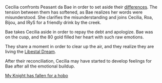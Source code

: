 <!-- title: The Knight and the Hobo -->

Cecilia confronts Peasant da Bae in order to set aside their [differences](https://www.youtube.com/live/48HSA_GcOZ0?t=8128s). The tension between them has softened, as Bae realizes her words were misunderstood. She clarifies the misunderstanding and joins Cecilia, Roa, Bijou, and IRyS for a friendly drink by the creek.

Bae takes Cecilia aside in order to repay the debt and apologize. Bae was on the cusp, and the 80 gold filled her heart with such raw emotions.

They share a moment in order to clear up the air, and they realize they are living the [Libestal Dream](https://www.youtube.com/live/48HSA_GcOZ0?si=AKtCcxs7EHWwCYqx&t=8523).

After their reconciliation, Cecilia may have started to develop feelings for Bae after all the emotional buildup.

[My Knight has fallen for a hobo](#embed:https://www.youtube.com/live/48HSA_GcOZ0?si=d2Mbzm51EdkUrsTH&t=8617)
